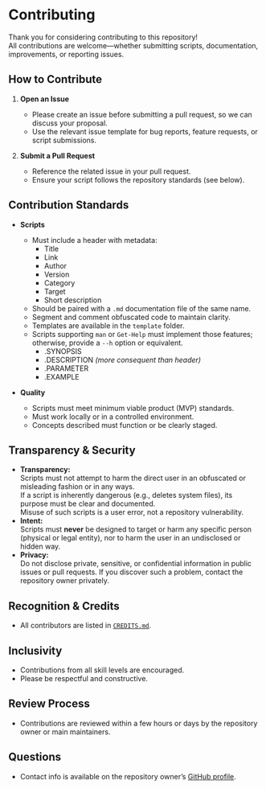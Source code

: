 # Contributing

Thank you for considering contributing to this repository!  
All contributions are welcome—whether submitting scripts, documentation, improvements, or reporting issues.

## How to Contribute

1. **Open an Issue**  
   - Please create an issue before submitting a pull request, so we can discuss your proposal.
   - Use the relevant issue template for bug reports, feature requests, or script submissions.

2. **Submit a Pull Request**  
   - Reference the related issue in your pull request.
   - Ensure your script follows the repository standards (see below).

## Contribution Standards

- **Scripts**  
  - Must include a header with metadata:
    - Title
    - Link
    - Author
    - Version
    - Category
    - Target
    - Short description
  - Should be paired with a `.md` documentation file of the same name.
  - Segment and comment obfuscated code to maintain clarity.
  - Templates are available in the `template` folder.
  - Scripts supporting `man` or `Get-Help` must implement those features; otherwise, provide a `--h` option or equivalent.
    - .SYNOPSIS
    - .DESCRIPTION _(more consequent than header)_
    - .PARAMETER <param>
    - .EXAMPLE

- **Quality**  
  - Scripts must meet minimum viable product (MVP) standards.
  - Must work locally or in a controlled environment.
  - Concepts described must function or be clearly staged.

## Transparency & Security

- **Transparency:**  
  Scripts must not attempt to harm the direct user in an obfuscated or misleading fashion or in any ways.  
  If a script is inherently dangerous (e.g., deletes system files), its purpose must be clear and documented.  
  Misuse of such scripts is a user error, not a repository vulnerability.
- **Intent:**  
  Scripts must **never** be designed to target or harm any specific person (physical or legal entity), nor to harm the user in an undisclosed or hidden way.
- **Privacy:**  
  Do not disclose private, sensitive, or confidential information in public issues or pull requests. If you discover such a problem, contact the repository owner privately.

## Recognition & Credits

- All contributors are listed in [`CREDITS.md`](https://github.com/Miiraak/Scripts/tree/master/CREDITS.md).

## Inclusivity

- Contributions from all skill levels are encouraged.
- Please be respectful and constructive.

## Review Process

- Contributions are reviewed within a few hours or days by the repository owner or main maintainers.

## Questions

- Contact info is available on the repository owner’s [GitHub profile](https://github.com/Miiraak).
